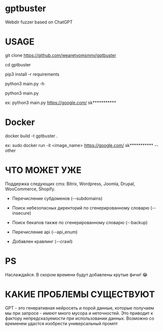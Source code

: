 # gptbuster
Webdir fuzzer based on ChatGPT

# USAGE


git clone https://github.com/wearetyomsmnv/gptbuster

cd gptbuster

pip3 install -r requirements

python3 main.py -h 


python3 main.py <website> <api-key>

ex: python3 main.py https://google.com/ sk*********** <args>

# Docker

docker build -t gptbuster . 

ex: sudo docker run -it <image_name> https://google.com/ sk*********** --other <args>




# ЧТО МОЖЕТ УЖЕ

Поддержка следующих cms:
Bitrix,
Wordpress,
Joomla,
Drupal,
WooCommerce,
Shopify.

- Перечисление субдоменов (--subdomains)
 
- Поиск небезопасных директорий по сгенерированному словарю (--insecure)

- Поиск бекапов также по сгенерированному словарю (--backup)

- Перечисление api (--api_enum)

- Добавлен кравлинг (--crawl)

# PS

Наслаждайся. В скором времени будут добавлены крутые фичи! :joy:

# КАКИЕ ПРОБЛЕМЫ СУЩЕСТВУЮТ

GPT - это генеративная нейросеть и порой данные, которые получаем мы при запросе - имеют много мусора и неточностей. Это приводит к фактору непредсказуемости при использовании данных. Возможно со временем удастся изобрести универсальный промпт

